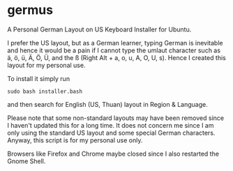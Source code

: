 # germus
A Personal German Layout on US Keyboard Installer for Ubuntu.

I prefer the US layout, but as a German learner, typing German is inevitable and hence it would be a pain if I cannot type the umlaut character such as ä, ö, ü, Ä, Ö, Ü, and the ß (Right Alt + a, o, u, A, O, U, s). Hence I created this layout for my personal use. 

To install it simply run 

```shell
sudo bash installer.bash 
```

and then search for English (US, Thuan) layout in Region & Language.

Please note that some non-standard layouts may have been removed since I haven't updated this for a long time. It does not concern me since I am only using the standard US layout and some special German characters. Anyway, this script is for my personal use only.

Browsers like Firefox and Chrome maybe closed since I also restarted the Gnome Shell.
